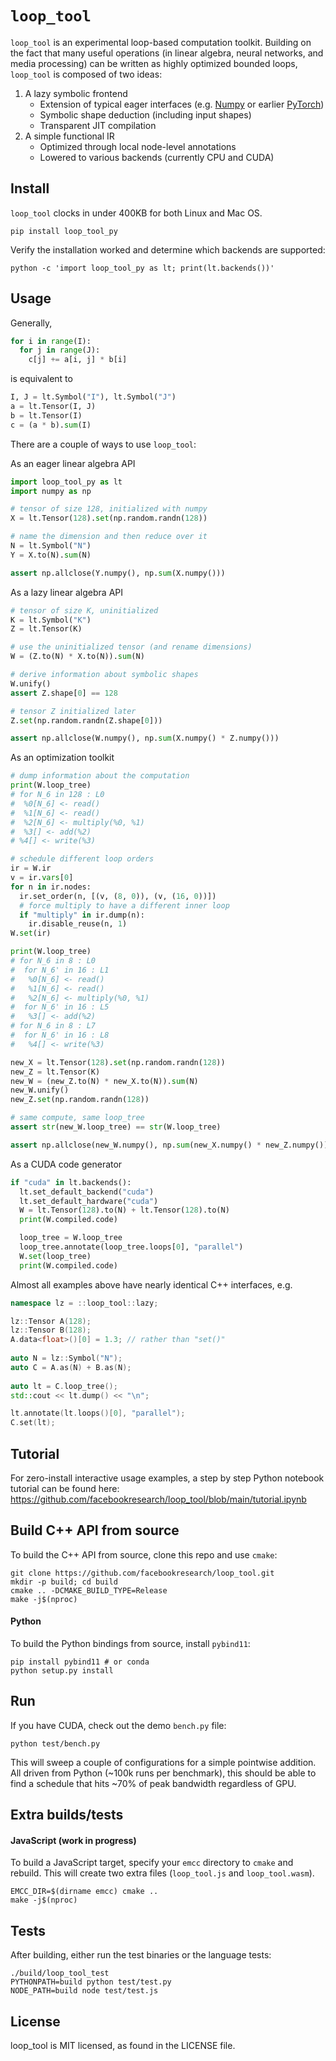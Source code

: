 # `loop_tool`

`loop_tool` is an experimental loop-based computation toolkit.
Building on the fact that many useful operations (in linear algebra, neural networks, and media processing)
can be written as highly optimized bounded loops,
`loop_tool` is composed of two ideas:

1. A lazy symbolic frontend
    - Extension of typical eager interfaces (e.g. [Numpy](https://numpy.org) or earlier [PyTorch](https://pytorch.org))
    - Symbolic shape deduction (including input shapes)
    - Transparent JIT compilation
2. A simple functional IR
    - Optimized through local node-level annotations
    - Lowered to various backends (currently CPU and CUDA)

## Install

`loop_tool` clocks in under 400KB for both Linux and Mac OS.

```
pip install loop_tool_py
```

Verify the installation worked and determine which backends are supported:

```
python -c 'import loop_tool_py as lt; print(lt.backends())'
```

## Usage

Generally,
```python
for i in range(I):
  for j in range(J):
    c[j] += a[i, j] * b[i]
```
is equivalent to
```python
I, J = lt.Symbol("I"), lt.Symbol("J")
a = lt.Tensor(I, J)
b = lt.Tensor(I)
c = (a * b).sum(I)
```

There are a couple of ways to use `loop_tool`:

As an eager linear algebra API

```python
import loop_tool_py as lt
import numpy as np

# tensor of size 128, initialized with numpy
X = lt.Tensor(128).set(np.random.randn(128))

# name the dimension and then reduce over it
N = lt.Symbol("N")
Y = X.to(N).sum(N)

assert np.allclose(Y.numpy(), np.sum(X.numpy()))
```

As a lazy linear algebra API

```python
# tensor of size K, uninitialized
K = lt.Symbol("K")
Z = lt.Tensor(K)

# use the uninitialized tensor (and rename dimensions)
W = (Z.to(N) * X.to(N)).sum(N)

# derive information about symbolic shapes
W.unify()
assert Z.shape[0] == 128

# tensor Z initialized later
Z.set(np.random.randn(Z.shape[0]))

assert np.allclose(W.numpy(), np.sum(X.numpy() * Z.numpy()))
```

As an optimization toolkit

```python
# dump information about the computation
print(W.loop_tree)
# for N_6 in 128 : L0
#  %0[N_6] <- read()
#  %1[N_6] <- read()
#  %2[N_6] <- multiply(%0, %1)
#  %3[] <- add(%2)
# %4[] <- write(%3)

# schedule different loop orders
ir = W.ir
v = ir.vars[0]
for n in ir.nodes:
  ir.set_order(n, [(v, (8, 0)), (v, (16, 0))])
  # force multiply to have a different inner loop
  if "multiply" in ir.dump(n):
    ir.disable_reuse(n, 1)
W.set(ir)

print(W.loop_tree)
# for N_6 in 8 : L0
#  for N_6' in 16 : L1
#   %0[N_6] <- read()
#   %1[N_6] <- read()
#   %2[N_6] <- multiply(%0, %1)
#  for N_6' in 16 : L5
#   %3[] <- add(%2)
# for N_6 in 8 : L7
#  for N_6' in 16 : L8
#   %4[] <- write(%3)

new_X = lt.Tensor(128).set(np.random.randn(128))
new_Z = lt.Tensor(K)
new_W = (new_Z.to(N) * new_X.to(N)).sum(N)
new_W.unify()
new_Z.set(np.random.randn(128))

# same compute, same loop_tree
assert str(new_W.loop_tree) == str(W.loop_tree)

assert np.allclose(new_W.numpy(), np.sum(new_X.numpy() * new_Z.numpy()))
```

As a CUDA code generator

```python
if "cuda" in lt.backends():
  lt.set_default_backend("cuda")
  lt.set_default_hardware("cuda")
  W = lt.Tensor(128).to(N) + lt.Tensor(128).to(N)
  print(W.compiled.code)

  loop_tree = W.loop_tree
  loop_tree.annotate(loop_tree.loops[0], "parallel")
  W.set(loop_tree)
  print(W.compiled.code)
```
Almost all examples above have nearly identical C++ interfaces, e.g.

```cpp
namespace lz = ::loop_tool::lazy;

lz::Tensor A(128);
lz::Tensor B(128);
A.data<float>()[0] = 1.3; // rather than "set()"
  
auto N = lz::Symbol("N");
auto C = A.as(N) + B.as(N);
  
auto lt = C.loop_tree();
std::cout << lt.dump() << "\n";

lt.annotate(lt.loops()[0], "parallel");
C.set(lt);
```

## Tutorial

For zero-install interactive usage examples,
a step by step Python notebook tutorial can be found here:
https://github.com/facebookresearch/loop_tool/blob/main/tutorial.ipynb

## Build C++ API from source

To build the C++ API from source, clone this repo and use `cmake`:

```
git clone https://github.com/facebookresearch/loop_tool.git
mkdir -p build; cd build
cmake .. -DCMAKE_BUILD_TYPE=Release
make -j$(nproc)
```

#### Python

To build the Python bindings from source, install `pybind11`:

```
pip install pybind11 # or conda
python setup.py install
```

## Run

If you have CUDA, check out the demo `bench.py` file:

```
python test/bench.py
```

This will sweep a couple of configurations for a simple pointwise addition.
All driven from Python (~100k runs per benchmark), this should be able to find a
schedule that hits ~70% of peak bandwidth regardless of GPU.


## Extra builds/tests

#### JavaScript (work in progress)

To build a JavaScript target,
specify your `emcc` directory to `cmake`
and rebuild.
This will create two extra files (`loop_tool.js` and `loop_tool.wasm`).

```
EMCC_DIR=$(dirname emcc) cmake ..
make -j$(nproc)
```

## Tests

After building, either run the test binaries or the language tests:

```
./build/loop_tool_test
PYTHONPATH=build python test/test.py
NODE_PATH=build node test/test.js
```

## License

loop_tool is MIT licensed, as found in the LICENSE file.
